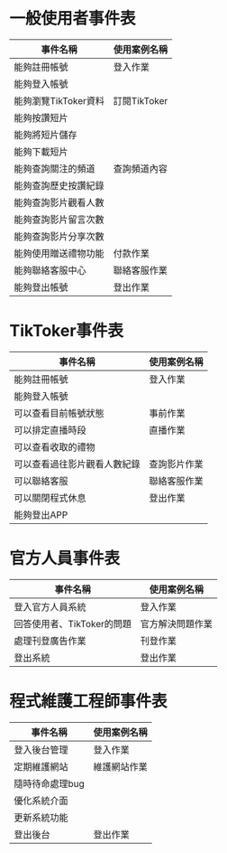 # 一般使用者事件表
|事件名稱|使用案例名稱|
|--|--|
|能夠註冊帳號|登入作業|
|能夠登入帳號||
|能夠瀏覽TikToker資料|訂閱TikToker|
|能夠按讚短片||
|能夠將短片儲存||
|能夠下載短片||
|能夠查詢關注的頻道|查詢頻道內容|
|能夠查詢歷史按讚紀錄||
|能夠查詢影片觀看人數||
|能夠查詢影片留言次數||
|能夠查詢影片分享次數||
|能夠使用贈送禮物功能|付款作業|
|能夠聯絡客服中心|聯絡客服作業|
|能夠登出帳號|登出作業|

# TikToker事件表
|事件名稱|使用案例名稱|
|--|--|
|能夠註冊帳號|登入作業|
|能夠登入帳號||
|可以查看目前帳號狀態|事前作業|
|可以排定直播時段|直播作業|
|可以查看收取的禮物||
|可以查看過往影片觀看人數紀錄|查詢影片作業|
|可以聯絡客服|聯絡客服作業|
|可以關閉程式休息|登出作業|
|能夠登出APP||

# 官方人員事件表
|事件名稱|使用案例名稱|
|--|--|
|登入官方人員系統|登入作業|
|回答使用者、TikToker的問題|官方解決問題作業|
|處理刊登廣告作業|刊登作業|
|登出系統|登出作業|

# 程式維護工程師事件表
|事件名稱|使用案例名稱|
|--|--|
|登入後台管理|登入作業|
|定期維護網站|維護網站作業|
|隨時待命處理bug||
|優化系統介面||
|更新系統功能||
|登出後台|登出作業|
